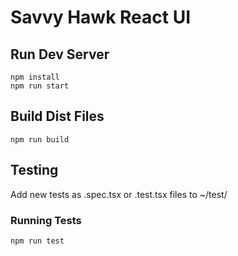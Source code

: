# Savvy Hawk React UI

## Run Dev Server

```
npm install
npm run start
```

## Build Dist Files

```
npm run build
```

## Testing

Add new tests as .spec.tsx or .test.tsx files to ~/test/

### Running Tests

```
npm run test
```